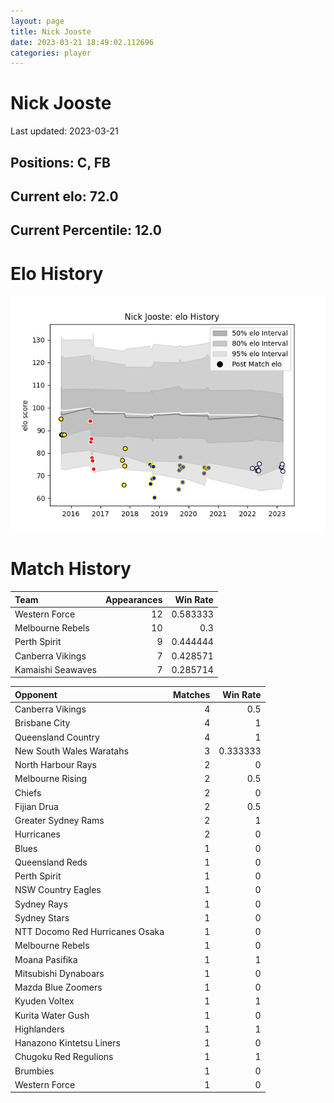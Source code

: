 ```yaml
---  
layout: page  
title: Nick Jooste  
date: 2023-03-21 18:49:02.112696  
categories: player  
---
```

# Nick Jooste


Last updated: 2023-03-21
## Positions: C, FB

## Current elo: 72.0

## Current Percentile: 12.0

# Elo History


![elo history](history_NickJooste.png)
# Match History


| Team              |   Appearances |   Win Rate |
|:------------------|--------------:|-----------:|
| Western Force     |            12 |   0.583333 |
| Melbourne Rebels  |            10 |   0.3      |
| Perth Spirit      |             9 |   0.444444 |
| Canberra Vikings  |             7 |   0.428571 |
| Kamaishi Seawaves |             7 |   0.285714 |

| Opponent                        |   Matches |   Win Rate |
|:--------------------------------|----------:|-----------:|
| Canberra Vikings                |         4 |   0.5      |
| Brisbane City                   |         4 |   1        |
| Queensland Country              |         4 |   1        |
| New South Wales Waratahs        |         3 |   0.333333 |
| North Harbour Rays              |         2 |   0        |
| Melbourne Rising                |         2 |   0.5      |
| Chiefs                          |         2 |   0        |
| Fijian Drua                     |         2 |   0.5      |
| Greater Sydney Rams             |         2 |   1        |
| Hurricanes                      |         2 |   0        |
| Blues                           |         1 |   0        |
| Queensland Reds                 |         1 |   0        |
| Perth Spirit                    |         1 |   0        |
| NSW Country Eagles              |         1 |   0        |
| Sydney Rays                     |         1 |   0        |
| Sydney Stars                    |         1 |   0        |
| NTT Docomo Red Hurricanes Osaka |         1 |   0        |
| Melbourne Rebels                |         1 |   0        |
| Moana Pasifika                  |         1 |   1        |
| Mitsubishi Dynaboars            |         1 |   0        |
| Mazda Blue Zoomers              |         1 |   0        |
| Kyuden Voltex                   |         1 |   1        |
| Kurita Water Gush               |         1 |   0        |
| Highlanders                     |         1 |   1        |
| Hanazono Kintetsu Liners        |         1 |   0        |
| Chugoku Red Regulions           |         1 |   1        |
| Brumbies                        |         1 |   0        |
| Western Force                   |         1 |   0        |